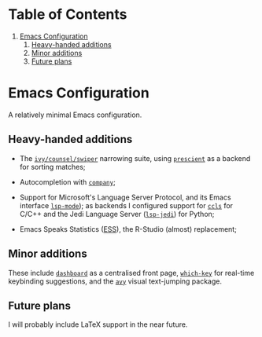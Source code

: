 
# Table of Contents

1.  [Emacs Configuration](#org11aa6da)
    1.  [Heavy-handed additions](#org9da35e1)
    2.  [Minor additions](#orgf752277)
    3.  [Future plans](#org35816c9)


<a id="org11aa6da"></a>

# Emacs Configuration

A relatively minimal Emacs configuration.


<a id="org9da35e1"></a>

## Heavy-handed additions

-   The [`ivy/counsel/swiper`](https://github.com/abo-abo/swiper) narrowing suite, using [`prescient`](https://github.com/raxod502/prescient.el) as a backend for sorting matches;

-   Autocompletion with [`company`](https://company-mode.github.io/);

-   Support for Microsoft's Language Server Protocol, and its Emacs interface [`lsp-mode`](https://emacs-lsp.github.io/lsp-mode/)); as backends I configured support for [`ccls`](https://github.com/MaskRay/emacs-ccls) for C/C++ and the Jedi Language Server ([`lsp-jedi`](https://emacs-lsp.github.io/lsp-mode/page/lsp-jedi/)) for Python;

-   Emacs Speaks Statistics ([ESS](https://ess.r-project.org/)), the R-Studio (almost) replacement;


<a id="orgf752277"></a>

## Minor additions

These include [`dashboard`](https://github.com/emacs-dashboard/emacs-dashboard) as a centralised front page, [`which-key`](https://github.com/justbur/emacs-which-key) for real-time keybinding suggestions, and the [`avy`](https://github.com/abo-abo/avy) visual text-jumping package.


<a id="org35816c9"></a>

## Future plans

I will probably include LaTeX support in the near future.

